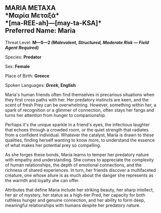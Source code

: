 
<div id="maria-metaxa" style="page-break-before: always;">
  <h2>
    MARIA METAXA<br>
    *Μαρία Μεταξά*
    <br>*[ma-REE-ah]—[may-ta-KSA]*
    <br>Preferred Name: Maria
  </h2>
  
Threat Level: **M—S—2 *(Malevolent, Structured, Moderate Risk — Field Agent Required)***

  
Species: **Predator**

  
Sex: **Female**

  
  
Place of Birth: **Greece**

  
Spoken Languages: ***Greek*, English**

  
Maria's human friends often find themselves in precarious situations when they first cross paths with her. Her predatory instincts are keen, and the scent of fresh Prey can be overwhelming. However, something within her, a spark of recognition or a glimmer of connection, often stays her fangs and turns her attention from hunger to companionship.

Perhaps it's the unique sparkle in a friend's eyes, the infectious laughter that echoes through a crowded room, or the quiet strength that radiates from a confident individual. Whatever the catalyst, Maria is drawn to these qualities, finding herself wanting to know more, to understand the essence of what makes her potential prey so compelling.

As she forges these bonds, Maria learns to temper her predatory nature with empathy and understanding. She comes to appreciate the complexity of human relationships, the depth of emotional connections, and the richness of shared experiences. In turn, her friends discover a multifaceted creature, one whose allure is as much about the danger she represents as the warmth and loyalty she can offer.

Attributes that define Maria include her striking beauty, her sharp intellect, her air of mystery, her status as a high-tier Pred, her capacity for both ruthless hunger and genuine connection, and her ability to form deep, meaningful relationships with humans despite her predatory nature.

</div>